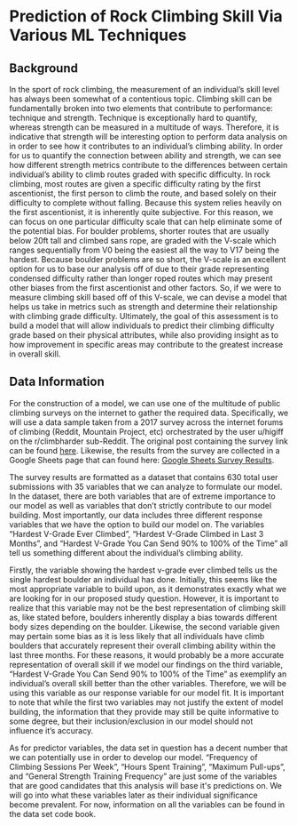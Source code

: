 # Prediction of Rock Climbing Skill Via Various ML Techniques
## Background
In the sport of rock climbing, the measurement of an individual’s skill level has always been somewhat of a contentious topic. Climbing skill can be fundamentally broken into two elements that contribute to performance: technique and strength. Technique is exceptionally hard to quantify, whereas strength can be measured in a multitude of ways. Therefore, it is indicative that strength will be interesting option to perform data analysis on in order to see how it contributes to an individual’s climbing ability. In order for us to quantify the connection between ability and strength, we can see how different strength metrics contribute to the differences between certain individual’s ability to climb routes graded with specific difficulty. In rock climbing, most routes are given a specific difficulty rating by the first ascentionist, the first person to climb the route, and based solely on their difficulty to complete without falling. Because this system relies heavily on the first ascentionist, it is inherently quite subjective. For this reason, we can focus on one particular difficulty scale that can help eliminate some of the potential bias. For boulder problems, shorter routes that are usually below 20ft tall and climbed sans rope, are graded with the V-scale which ranges sequentially from V0 being the easiest all the way to V17 being the hardest. Because boulder problems are so short, the V-scale is an excellent option for us to base our analysis off of due to their grade representing condensed difficulty rather than longer roped routes which may present other biases from the first ascentionist and other factors. So, if we were to measure climbing skill based off of this V-scale, we can devise a model that helps us take in metrics such as strength and determine their relationship with climbing grade difficulty. Ultimately, the goal of this assessment is to build a model that will allow individuals to predict their climbing difficulty grade based on their physical attributes, while also providing insight as to how improvement in specific areas may contribute to the greatest increase in overall skill.

## Data Information

For the construction of a model, we can use one of the multitude of public climbing surveys on the internet to gather the required data. Specifically, we will use a data sample taken from a 2017 survey across the internet forums of climbing (Reddit, Mountain Project, etc) orchestrated by the user u/higiff on the r/climbharder sub-Reddit. The original post containing the survey link can be found [here](https://www.reddit.com/r/climbharder/comments/5qszhe/climbharder_training_survey/). Likewise, the results from the survey are collected in a Google Sheets page that can found here: [Google Sheets Survey Results](https://docs.google.com/spreadsheets/d/1J6d45EqIlIsIqNdi2X-Zl-EGFxf9d9T3R_W55xrpEAs/edit?gid=1650492946#gid=1650492946).

The survey results are formatted as a dataset that contains 630 total user submissions with 35 variables that we can analyze to formulate our model. In the dataset, there are both variables that are of extreme importance to our model as well as variables that don’t strictly contribute to our model building. Most importantly, our data includes three different response variables that we have the option to build our model on. The variables “Hardest V-Grade Ever Climbed”, “Hardest V-Grade Climbed in Last 3 Months”, and “Hardest V-Grade You Can Send 90% to 100% of the Time” all tell us something different about the individual’s climbing ability.

Firstly, the variable showing the hardest v-grade ever climbed tells us the single hardest boulder an individual has done. Initially, this seems like the most appropriate variable to build upon, as it demonstrates exactly what we are looking for in our proposed study question. However, it is important to realize that this variable may not be the best representation of climbing skill as, like stated before, boulders inherently display a bias towards different body sizes depending on the boulder. Likewise, the second variable given may pertain some bias as it is less likely that all individuals have climb boulders that accurately represent their overall climbing ability within the last three months. For these reasons, it would probably be a more accurate representation of overall skill if we model our findings on the third variable, “Hardest V-Grade You Can Send 90% to 100% of the Time” as exemplify an individual’s overall skill better than the other variables. Therefore, we will be using this variable as our response variable for our model fit. It is important to note that while the first two variables may not justify the extent of model building, the information that they provide may still be quite informative to some degree, but their inclusion/exclusion in our model should not influence it’s accuracy.

As for predictor variables, the data set in question has a decent number that we can potentially use in order to develop our model. “Frequency of Climbing Sessions Per Week”, “Hours Spent Training”, “Maximum Pull-ups”, and “General Strength Training Frequency” are just some of the variables that are good candidates that this analysis will base it's predictions on. We will go into what these variables later as their individual significance become prevalent. For now, information on all the variables can be found in the data set code book.
